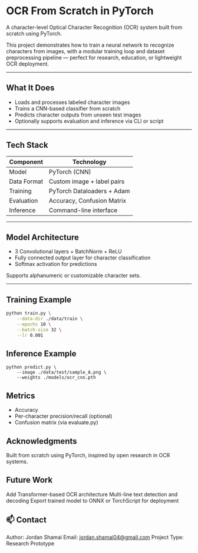 # OCR From Scratch in PyTorch

A character-level Optical Character Recognition (OCR) system built from scratch using PyTorch.

This project demonstrates how to train a neural network to recognize characters from images, with a modular training loop and dataset preprocessing pipeline — perfect for research, education, or lightweight OCR deployment.

---

## What It Does

- Loads and processes labeled character images  
- Trains a CNN-based classifier from scratch  
- Predicts character outputs from unseen test images  
- Optionally supports evaluation and inference via CLI or script  

---

## Tech Stack

| Component     | Technology         |
|--------------|--------------------|
| Model        | PyTorch (CNN)      |
| Data Format  | Custom image + label pairs |
| Training     | PyTorch Dataloaders + Adam |
| Evaluation   | Accuracy, Confusion Matrix |
| Inference    | Command-line interface |


---

## Model Architecture

- 3 Convolutional layers + BatchNorm + ReLU
- Fully connected output layer for character classification
- Softmax activation for predictions

Supports alphanumeric or customizable character sets.

---

## Training Example

```bash
python train.py \
    --data-dir ./data/train \
    --epochs 10 \
    --batch-size 32 \
    --lr 0.001
```

## Inference Example
```
python predict.py \
    --image ./data/test/sample_A.png \
    --weights ./models/ocr_cnn.pth
```

## Metrics
- Accuracy
- Per-character precision/recall (optional)
- Confusion matrix (via evaluate.py)

## Acknowledgments
Built from scratch using PyTorch, inspired by open research in OCR systems.

## Future Work
Add Transformer-based OCR architecture
Multi-line text detection and decoding
Export trained model to ONNX or TorchScript for deployment

## 📫 Contact
Author: Jordan Shamai
Email: jordan.shamai04@gmail.com
Project Type: Research Prototype
